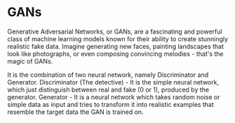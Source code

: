 # GANs

Generative Adversarial Networks, or GANs, are a fascinating and powerful class of machine learning models known for their ability to create stunningly realistic fake data. 
Imagine generating new faces, painting landscapes that look like photographs, or even composing convincing melodies - that's the magic of GANs.


It is the combination of two neural network, namely Discriminator and Generator.
Discriminator (The detective) - It is the simple neural network, which just distinguish between real and fake (0 or 1), produced by the generator.
Generator - It is a neural network which takes random noise or simple data as input and tries to transform it into realistic examples that resemble the target data the GAN is trained on.
